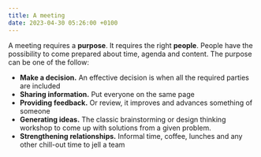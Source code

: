 ```yaml
---
title: A meeting
date: 2023-04-30 05:26:00 +0100
---
```




A meeting requires a **purpose**. It requires the right **people**. People have the possibility to come prepared about time, agenda and content. The purpose can be one of the follow:

- **Make a decision.** An effective decision is when all the required parties are included
- **Sharing information.** Put everyone on the same page
- **Providing feedback.** Or review, it improves and advances something of someone
- **Generating ideas.** The classic brainstorming or design thinking workshop to come up with solutions from a given problem.
- **Strengthening relationships.** Informal time, coffee, lunches and any other chill-out time to jell a team